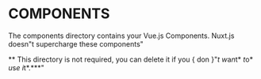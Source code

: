 # COMPONENTS

  The components directory contains your Vue.js Components.
Nuxt.js doesn"t supercharge these components"

** This directory is not required, you can delete it if you { don }"*t* *w*a*n*t* *t*o* *u*s*e* *i*t*.***"
